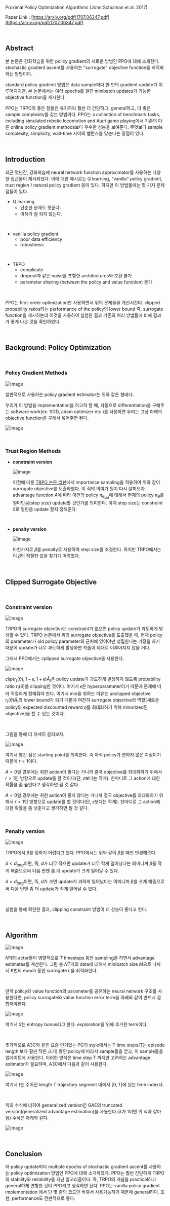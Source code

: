 

Proximal Policy Optimization Algorithms (John Schulman  et al. 2017)

Paper Link : [https://arxiv.org/pdf/1707.06347.pdf](https://arxiv.org/pdf/1707.06347.pdf)

<br />

## Abstract

본 논문은 강화학습을 위한 policy gradient의 새로운 방법인 PPO에 대해 소개한다. stochastic gradient ascent를 사용하는 "surrogate" objective function을 최적화하는 방법이다.

standard policy gradient 방법은 data sample마다 한 번의 gradient update가 이루어지지만, 본 논문에서는 여러 epochs를 걸친 minibatch updates가 가능한 objective function을 제시한다.

PPO는 TRPO의 좋은 점들은 유지하되 훨씬 더 간단하고, general하고, 더 좋은 sample complexity를 갖는 방법이다. PPO는 a collection of benchmark tasks, including simulated robotic locomotion and Atari game playing에서 기존의 다른 online policy gradient methods보다 우수한 성능을 보여준다. 무엇보다 sample complexity, simplicity, wall-time 사이의 밸런스를 맞춘다는 장점이 있다.

<br />

## Introduction

최근 몇년간, 강화학습에 neural network function approximator를 사용하는 다양한 접근들이 제시되었다. 이에 대한 예시로는 Q learning, "vanilla" policy gradient, trust region / natural policy gradient 등이 있다. 하지만 이 방법들에는 몇 가지 문제점들이 있다.

- Q learning
  - 단순한 문제도 못푼다.
  - 이해가 잘 되지 않는다.

<br>

- vanilla policy gradient
  - poor data efficiency
  - robustness

<br>

- TRPO
  - complicate
  - dropout과 같은 noise를 포함한 architectures와 호환 불가
  - parameter sharing (between the policy and value function) 불가

<br>

PPO는 first-order optimization만 사용하면서 위의 문제들을 개선시킨다. clipped probability ratios라는 performance of the policy의 lower bound 즉, surrogate function을 제시하는데 이것을 사용하여 실험한 결과 기존의 여러 방법들에 비해 결과가 좋게 나온 것을 확인하였다.

<br />

## Background: Policy Optimization

<br>

### Policy Gradient Methods

![image](https://user-images.githubusercontent.com/59254578/74003510-2d3bf100-49b6-11ea-82c4-39a6a08e22a3.png)

일반적으로 사용하는 policy gradient estimator는 위와 같은 형태다.

우리가 이 방법을 implementation을 하고하 할 때, 자동으로 differentiation을 구해주는 software work(ex. SGD, adam optimizer etc.)를 사용하면 우리는 그냥 아래의 objective function을 구해서 넣어주면 된다.

![image](https://user-images.githubusercontent.com/59254578/74003625-a1769480-49b6-11ea-9ffd-825779d63013.png)

<br>

### Trust Region Methods

- **constraint version**

  ![image](https://user-images.githubusercontent.com/59254578/74003802-3b3e4180-49b7-11ea-8645-e942f92465e6.png)

  이전에 다룬 [TRPO 논문 리뷰](https://hyunhakim.github.io/Paper-review-Trust-Region-Policy-Optimization/)에서 importance sampling을 적용하여 위와 같이 surrogate objective를 도출하였다. 이 식의 의미가 뭔지 다시 살펴보자. advantage function $A$에 따라 이전의 policy $\pi_{\theta_{old}}$에 대해서 현재의 policy $\pi_\theta$를 얼마만큼(step size) update할 것인가를 의미한다. 이때 step size는 constraint $\delta$로 얼만큼 update 할지 정해준다.

<br>

- **penalty version**

  ![image](https://user-images.githubusercontent.com/59254578/74004482-38dce700-49b9-11ea-96ec-9c49b3458b1f.png)

  마찬가지로 $\beta$를 penalty로 사용하여 step size를 조절한다. 하지만 TRPO에서는 이 $\beta$의 적절한 값을 찾기가 어려웠다.

<br />

## Clipped Surrogate Objective

<br>

### Constraint version

![image](https://user-images.githubusercontent.com/59254578/74004748-0bdd0400-49ba-11ea-8949-3023a0db8541.png)

TRPO의 surrogate objective는 constraint가 없으면 policy update가 과도하게 발생할 수 있다. TRPO 논문에서 위의 surrogate objective를 도출했을 때, 현재 policy의 parameter가 old policy parameter의 근처에 있어야만 성립한다는 가정을 하기 때문에 update가 너무 과도하게 발생하면 학습이 제대로 이루어지지 않을 거다.

그래서 PPO에서는 cplipped surrogate objective를 사용한다.

![image](https://user-images.githubusercontent.com/59254578/74029437-0ac6c980-49f0-11ea-8691-91abc4667f3f.png)

$clip(r_t(\theta),1-\epsilon,1+\epsilon)\tilde{A}_t$은 policy update가 과도하게 발생하지 않도록 probability ratio $r_t(\theta)$를 clipping한 것이다. 여기서 $\epsilon$은 hyperparameter이기 때문에 문제에 따라 적절하게 정해줘야 한다. 여기서 min을 취하는 이유는 unclipped objective $r_t(\theta)\tilde{A}_t$의 lower bound가 되기 때문에 여전히 surrogate objective의 역할(새로운 policy의 expected discounted reward $\eta$를 최대화하기 위해 minorized된 objective)을 할 수 있는 것이다.

<br>

그림을 통해 더 자세히 살펴보자.

![image](https://user-images.githubusercontent.com/59254578/74005542-8e66c300-49bc-11ea-9ae1-d07297c5629a.png)

여기서 빨간 점은 starting point를 의미한다. 즉 아직 policy가 변하지 않은 지점이기 때문에 $r = 1$이다.

$A > 0$일 경우에는 취한 action이 좋다는 거니까 결국 objective를 최대화하기 위해서 $r > 1$인 방향으로 update를 할 것이다(단, $\epsilon$보다는 작게). 한마디로 그 action에 대한 확률을 좀 높인다고 생각하면 될 것 같다.

$A < 0$일 경우에는 취한 action이 좋지 않다는 거니까 결국 objective를 최대화하기 위해서 $r < 1$인 방향으로 update를 할 것이다(단, $\epsilon$보다는 작게). 한마디로 그 action에 대한 확률을 좀 낮춘다고 생각하면 될 것 같다.

<br>

### Penalty version

![image](https://user-images.githubusercontent.com/59254578/74005903-852a2600-49bd-11ea-8ae6-efb3b6d38241.png)

TRPO에서 $\beta$를 정하기 어렵다고 했다. PPO에서는 위와 같이 $\beta$를 매번 변경해준다.

$d < d_{targ}$이면, 즉, $d$가 너무 작으면 update가 너무 작게 일어났다는 의미니까 $\beta$를 작게 해줌으로써 다음 번엔 좀 더 update가 크게 일어날 수 있다. 

$d > d_{targ}$이면, 즉, $d$가 크면 update가 과하게 일어났다는 의미니까 $\beta$를 크게 해줌으로써 다음 번엔 좀 더 update가 작게 일어날 수 있다. 

<br>

실험을 통해 확인한 결과, clipping constraint 방법이 더 성능이 좋다고 한다.

<br />

## Algorithm

![image](https://user-images.githubusercontent.com/59254578/74006193-4183ec00-49be-11ea-893d-e0244d64b33f.png)

*N*개의 actor들이 병렬적으로 *T* timesteps 동안 sampling을 하면서 advantage estimates를 계산한다. 그럼 총 *NT*개의 data에 대해서 minibatch size *M*으로 나눠서 *K*번의 epoch 동안 surrogate *L*을 최적화한다.

<br>

만약 policy와 value function의 parameter를 공유하는 neural network 구조를 사용한다면, policy surrogate와 value function error term을 아래와 같이 반드시 결합해야한다.

![image](https://user-images.githubusercontent.com/59254578/74006634-a2f88a80-49bf-11ea-9fd9-f1a19ab735a9.png)

여기서 *S*는 entropy bonus라고 한다. exploration을 위해 추가한 term이다.

<br>

추가적으로 A3C와 같은 요즘 인기있는 PG의 style에서는 T time steps(T는 episode length 보다 훨씬 작은 크기) 동안 policy에 따라서 sample들을 얻고, 이 sample들을 업데이트에 사용한다. 이러한 방식은 time step T 까지만 고려하는 advantage estimator가 필요하며, A3C에서 다음과 같이 사용한다.

![image](https://user-images.githubusercontent.com/59254578/74029977-431ad780-49f1-11ea-99e2-1b0d9bf3c508.png)

여기서 $t$는 주어진 length T trajectory segment 내에서 $[0, T]$에 있는 time index다.

<br>

위의 수식에 더하여 generalized version인 GAE의 truncated version(generalized advantage estimation)을 사용한다.($\lambda$가 1이면 위 식과 같아짐) 수식은 아래와 같다.

![image](https://user-images.githubusercontent.com/59254578/74030053-72c9df80-49f1-11ea-8fb3-c8d6a5cfbcb9.png)

<br />

## Conclusion

매 policy update마다 multiple epochs of stochastic gradient ascent를 사용하는 policy optimization 방법인 PPO에 대해 소개하였다. PPO는 훨씬 간단하게 TRPO의 stability와 reliability를 지닌 알고리즘이다. 즉, TRPO의 개념을 practical하고 general하게 변형한 것이 PPO라고 생각하면 된다. PPO는 vanilla policy gradient implementation 에서 단 몇 줄의 코드만 바꿔서 사용가능하기 때문에 general하다. 또한, performance도 전반적으로 좋다.



